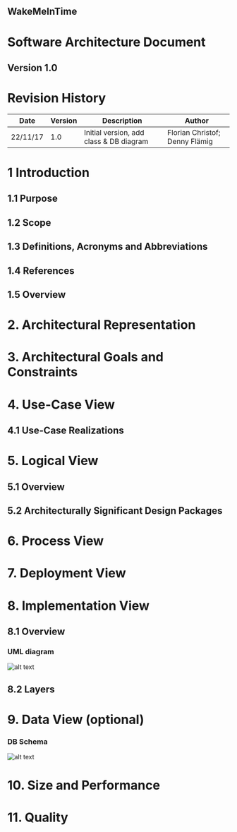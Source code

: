 **WakeMeInTime**
----------------

Software Architecture Document
==============================

**Version 1.0**
---------------

Revision History
================

| **Date** | **Version** | **Description**                         | **Author**                     |
|----------|-------------|-----------------------------------------|--------------------------------|
| 22/11/17 | 1.0         | Initial version, add class & DB diagram | Florian Christof; Denny Flämig |

1 Introduction
==============

1.1 Purpose
-----------

1.2 Scope
-----------

1.3 Definitions, Acronyms and Abbreviations
-----------

1.4 References
-----------

1.5 Overview
-----------

# 2. Architectural Representation


# 3. Architectural Goals and Constraints


# 4. Use-Case View


4.1 Use-Case Realizations
-------------------------

# 5. Logical View

5.1 Overview
-------------

5.2  Architecturally Significant Design Packages
------------------------------------------------


# 6. Process View

# 7. Deployment View

# 8. Implementation View

8.1 Overview
-----------

### UML diagram
![alt text][logo]

[logo]: https://github.com/flowriance/DFFC/blob/master/doc/ClassDiagram.png "Class diagram"

8.2 Layers
-----------

# 9. Data View (optional)

### DB Schema

![alt text][logo1]

[logo1]: https://github.com/flowriance/DFFC/blob/master/doc/Datatabase%20Diagram.png "Database diagram"


# 10. Size and Performance


# 11. Quality

